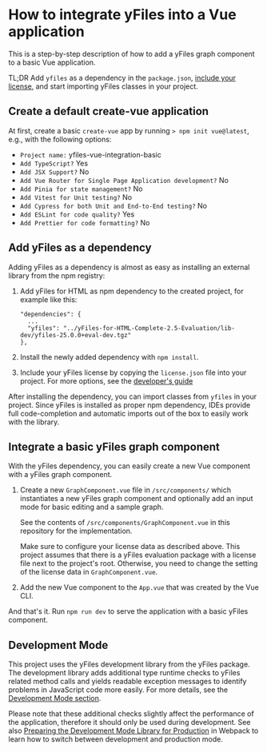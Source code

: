 # How to integrate yFiles into a Vue application

This is a step-by-step description of how to add a yFiles graph component to a basic Vue application.

TL;DR Add `yfiles` as a dependency in the `package.json`,
[include your license](https://docs.yworks.com/yfileshtml/#/dguide/licensing#_general_concept),
and start importing yFiles classes in your project.

## Create a default create-vue application

At first, create a basic `create-vue` app by running `> npm init vue@latest`, e.g., with
the following options:

- `Project name:` yfiles-vue-integration-basic
- `Add TypeScript?` Yes
- `Add JSX Support?` No
- `Add Vue Router for Single Page Application development?` No
- `Add Pinia for state management?` No
- `Add Vitest for Unit testing?` No
- `Add Cypress for both Unit and End-to-End testing?` No
- `Add ESLint for code quality?` Yes
- `Add Prettier for code formatting?` No

## Add yFiles as a dependency

Adding yFiles as a dependency is almost as easy as installing an external library from the npm registry:

1. Add yFiles for HTML as npm dependency to the created project, for example like this:

   ```
   "dependencies": {
     ...
     "yfiles": "../yFiles-for-HTML-Complete-2.5-Evaluation/lib-dev/yfiles-25.0.0+eval-dev.tgz"
   },
   ```

2. Install the newly added dependency with `npm install`.

3. Include your yFiles license by copying the `license.json` file into your project. For more options,
   see the [developer's guide](https://docs.yworks.com/yfileshtml/#/dguide/licensing#_general_concept)

After installing the dependency, you can import classes from `yfiles` in your project. Since yFiles
is installed as proper npm dependency, IDEs provide full code-completion and automatic imports out
of the box to easily work with the library.

## Integrate a basic yFiles graph component

With the yFiles dependency, you can easily create a new Vue component with a yFiles graph component.

1. Create a new `GraphComponent.vue` file in `/src/components/` which instantiates a new yFiles
   graph component and optionally add an input mode for basic editing and a sample graph.

   See the contents of `/src/components/GraphComponent.vue` in this repository for the implementation.

   Make sure to configure your license data as described above. This project assumes that there is
   a yFiles evaluation package with a license file next to the project's root. Otherwise, you need
   to change the setting of the license data in `GraphComponent.vue`.

2. Add the new Vue component to the `App.vue` that was created by the Vue CLI.

And that's it. Run `npm run dev` to serve the application with a basic yFiles component.

## Development Mode

This project uses the yFiles development library from the yFiles package. The development library
adds additional type runtime checks to yFiles related method calls and yields readable exception
messages to identify problems in JavaScript code more easily.
For more details, see the [Development Mode section](http://docs.yworks.com/yfileshtml/#/dguide/yfiles_development_mode).

Please note that these additional checks slightly affect the performance of the application,
therefore it should only be used during development.
See also [Preparing the Development Mode Library for Production](https://docs.yworks.com/yfileshtml/#/dguide/deployment#dev-deployment)
in Webpack to learn how to switch between development and production mode.
